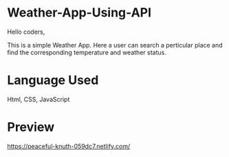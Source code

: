 # Weather-App-Using-API
Hello coders,

This is a simple Weather App. Here a user can search a perticular place and find the corresponding temperature and weather status.

# Language Used
Html, CSS, JavaScript

# Preview
https://peaceful-knuth-059dc7.netlify.com/
